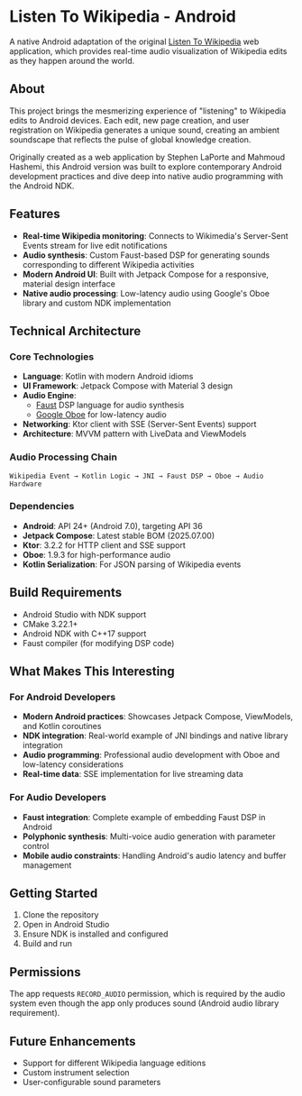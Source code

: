 # Listen To Wikipedia - Android

A native Android adaptation of the original [Listen To Wikipedia](http://listen.hatnote.com) web application, which provides real-time audio visualization of Wikipedia edits as they happen around the world.

## About

This project brings the mesmerizing experience of "listening" to Wikipedia edits to Android devices. Each edit, new page creation, and user registration on Wikipedia generates a unique sound, creating an ambient soundscape that reflects the pulse of global knowledge creation.

Originally created as a web application by Stephen LaPorte and Mahmoud Hashemi, this Android version was built to explore contemporary Android development practices and dive deep into native audio programming with the Android NDK.

## Features

- **Real-time Wikipedia monitoring**: Connects to Wikimedia's Server-Sent Events stream for live edit notifications
- **Audio synthesis**: Custom Faust-based DSP for generating sounds corresponding to different Wikipedia activities
- **Modern Android UI**: Built with Jetpack Compose for a responsive, material design interface
- **Native audio processing**: Low-latency audio using Google's Oboe library and custom NDK implementation

## Technical Architecture

### Core Technologies

- **Language**: Kotlin with modern Android idioms
- **UI Framework**: Jetpack Compose with Material 3 design
- **Audio Engine**: 
  - [Faust](https://faust.grame.fr/) DSP language for audio synthesis
  - [Google Oboe](https://github.com/google/oboe) for low-latency audio
- **Networking**: Ktor client with SSE (Server-Sent Events) support
- **Architecture**: MVVM pattern with LiveData and ViewModels

### Audio Processing Chain
   ```
   Wikipedia Event → Kotlin Logic → JNI → Faust DSP → Oboe → Audio Hardware
   ```

### Dependencies

- **Android**: API 24+ (Android 7.0), targeting API 36
- **Jetpack Compose**: Latest stable BOM (2025.07.00)
- **Ktor**: 3.2.2 for HTTP client and SSE support
- **Oboe**: 1.9.3 for high-performance audio
- **Kotlin Serialization**: For JSON parsing of Wikipedia events

## Build Requirements

- Android Studio with NDK support
- CMake 3.22.1+
- Android NDK with C++17 support
- Faust compiler (for modifying DSP code)

## What Makes This Interesting

### For Android Developers
- **Modern Android practices**: Showcases Jetpack Compose, ViewModels, and Kotlin coroutines
- **NDK integration**: Real-world example of JNI bindings and native library integration
- **Audio programming**: Professional audio development with Oboe and low-latency considerations
- **Real-time data**: SSE implementation for live streaming data

### For Audio Developers
- **Faust integration**: Complete example of embedding Faust DSP in Android
- **Polyphonic synthesis**: Multi-voice audio generation with parameter control
- **Mobile audio constraints**: Handling Android's audio latency and buffer management

## Getting Started

1. Clone the repository
2. Open in Android Studio
3. Ensure NDK is installed and configured
4. Build and run

## Permissions

The app requests `RECORD_AUDIO` permission, which is required by the audio system even though the app only produces sound (Android audio library requirement).

## Future Enhancements

- Support for different Wikipedia language editions
- Custom instrument selection
- User-configurable sound parameters
